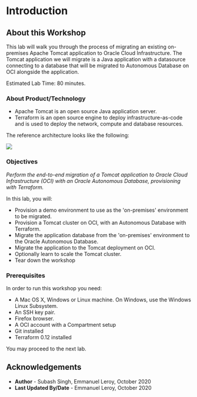 # Introduction

## About this Workshop

This lab will walk you through the process of migrating an existing on-premises Apache Tomcat application to Oracle Cloud Infrastructure. The Tomcat application we will migrate is a Java application with a datasource connecting to a database that will be migrated to Autonomous Database on OCI alongside the application.

Estimated Lab Time: 80 minutes.

### About Product/Technology

- Apache Tomcat is an open source Java application server.
- Terraform is an open source engine to deploy infrastructure-as-code and is used to deploy the network, compute and database resources.

The reference architecture looks like the following:

![](./images/architecture-deploy-tomcat.png)

### Objectives

*Perform the end-to-end migration of a Tomcat application to Oracle Cloud Infrastructure (OCI) with an Oracle Autonomous Database, provisioning with Terraform.*

In this lab, you will:
- Provision a demo environment to use as the 'on-premises' environment to be migrated.
- Provision a Tomcat cluster on OCI, with an Autonomous Database with Terraform.
- Migrate the application database from the 'on-premises' environment to the Oracle Autonomous Database.
- Migrate the application to the Tomcat deployment on OCI.
- Optionally learn to scale the Tomcat cluster.
- Tear down the workshop

### Prerequisites

In order to run this workshop you need:

* A Mac OS X, Windows or Linux machine. On Windows, use the Windows Linux Subsystem.
* An SSH key pair.
* Firefox browser.
* A OCI account with a Compartment setup
* Git installed
* Terraform 0.12 installed

You may proceed to the next lab.

## Acknowledgements

 - **Author** - Subash Singh, Emmanuel Leroy, October 2020
 - **Last Updated By/Date** - Emmanuel Leroy, October 2020
